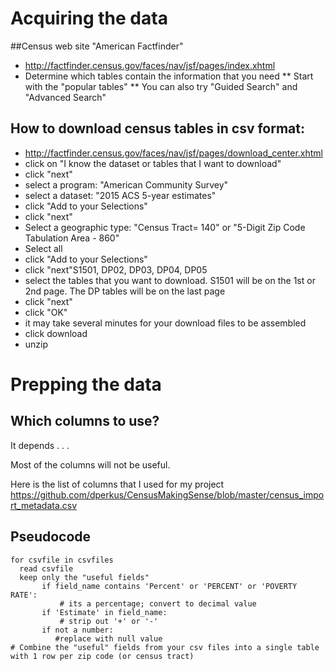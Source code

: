 # Acquiring the data
##Census web site "American Factfinder"
* http://factfinder.census.gov/faces/nav/jsf/pages/index.xhtml
* Determine which tables contain the information that you need
** Start with the "popular tables"
** You can also try "Guided Search" and "Advanced Search"

## How to download census tables in csv format:

* http://factfinder.census.gov/faces/nav/jsf/pages/download_center.xhtml
* click on "I know the dataset or tables that I want to download"
* click "next"
* select a program: "American Community Survey"
* select a dataset: "2015 ACS 5-year estimates"
* click "Add to your Selections"
* click "next"
* Select a geographic type: "Census Tract= 140" or "5-Digit Zip Code Tabulation Area - 860"
* Select all
* click "Add to your Selections"
* click "next"S1501, DP02, DP03, DP04, DP05
* select the tables that you want to download.  S1501 will be on the 1st or 2nd page.  The DP tables will be on the last page 
* click "next"
* click "OK"
* it may take several minutes for your download files to be assembled
* click download
* unzip

# Prepping the data
## Which columns to use?  
It depends . . .

Most of the columns will not be useful.

Here is the list of columns that I used for my project 
https://github.com/dperkus/CensusMakingSense/blob/master/census_import_metadata.csv

## Pseudocode
```
for csvfile in csvfiles
  read csvfile
  keep only the "useful fields"
       if field_name contains 'Percent' or 'PERCENT' or 'POVERTY RATE':
           # its a percentage; convert to decimal value
       if 'Estimate' in field_name:
           # strip out '+' or '-'
       if not a number:
          #replace with null value
# Combine the "useful" fields from your csv files into a single table with 1 row per zip code (or census tract)
```
